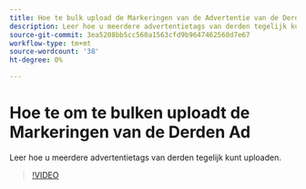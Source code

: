 ```yaml
---
title: Hoe te bulk upload de Markeringen van de Advertentie van de Derden voor DSP
description: Leer hoe u meerdere advertentietags van derden tegelijk kunt uploaden.
source-git-commit: 3ea5208bb5cc560a1563cfd9b9647462560d7e67
workflow-type: tm+mt
source-wordcount: '38'
ht-degree: 0%

---
```


# Hoe te om te bulken uploadt de Markeringen van de Derden Ad

Leer hoe u meerdere advertentietags van derden tegelijk kunt uploaden.

>[!VIDEO](https://video.tv.adobe.com/v/339204)
